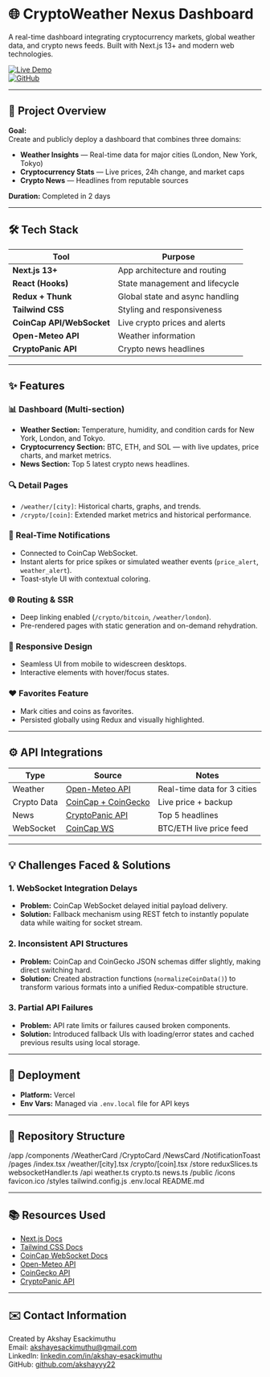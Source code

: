 # 🌐 CryptoWeather Nexus Dashboard

A real-time dashboard integrating cryptocurrency markets, global weather data, and crypto news feeds. Built with Next.js 13+ and modern web technologies.

[![Live Demo](https://img.shields.io/badge/Live_Demo-000?style=for-the-badge&logo=vercel&logoColor=white)](https://userlogy-assignment.vercel.app)  
[![GitHub](https://img.shields.io/badge/GitHub-181717?style=for-the-badge&logo=github&logoColor=white)](https://github.com/akshayyy22/CryptoWeather-Nexus.git)

---

## 📌 Project Overview

**Goal:**  
Create and publicly deploy a dashboard that combines three domains:  

- **Weather Insights** — Real-time data for major cities (London, New York, Tokyo)  
- **Cryptocurrency Stats** — Live prices, 24h change, and market caps  
- **Crypto News** — Headlines from reputable sources  

**Duration:** Completed in 2 days  

---

## 🛠 Tech Stack

| Tool                  | Purpose                            |
|-----------------------|-------------------------------------|
| **Next.js 13+**       | App architecture and routing       |
| **React (Hooks)**     | State management and lifecycle     |
| **Redux + Thunk**     | Global state and async handling    |
| **Tailwind CSS**      | Styling and responsiveness         |
| **CoinCap API/WebSocket** | Live crypto prices and alerts |
| **Open-Meteo API**    | Weather information                |
| **CryptoPanic API**   | Crypto news headlines              |

---

## ✨ Features

### 📊 Dashboard (Multi-section)
- **Weather Section:** Temperature, humidity, and condition cards for New York, London, and Tokyo.
- **Cryptocurrency Section:** BTC, ETH, and SOL — with live updates, price charts, and market metrics.
- **News Section:** Top 5 latest crypto news headlines.

### 🔍 Detail Pages
- `/weather/[city]`: Historical charts, graphs, and trends.
- `/crypto/[coin]`: Extended market metrics and historical performance.

### 🔔 Real-Time Notifications
- Connected to CoinCap WebSocket.
- Instant alerts for price spikes or simulated weather events (`price_alert`, `weather_alert`).
- Toast-style UI with contextual coloring.

### 🌐 Routing & SSR
- Deep linking enabled (`/crypto/bitcoin`, `/weather/london`).
- Pre-rendered pages with static generation and on-demand rehydration.

### 📱 Responsive Design
- Seamless UI from mobile to widescreen desktops.
- Interactive elements with hover/focus states.

### ❤️ Favorites Feature
- Mark cities and coins as favorites.
- Persisted globally using Redux and visually highlighted.

---

## ⚙️ API Integrations

| Type         | Source                         | Notes                          |
|--------------|--------------------------------|--------------------------------|
| Weather      | [Open-Meteo API](https://open-meteo.com) | Real-time data for 3 cities   |
| Crypto Data  | [CoinCap + CoinGecko](https://coincap.io) | Live price + backup           |
| News         | [CryptoPanic API](https://cryptopanic.com) | Top 5 headlines               |
| WebSocket    | [CoinCap WS](https://docs.coincap.io/) | BTC/ETH live price feed       |

---

## 💡 Challenges Faced & Solutions

### 1. WebSocket Integration Delays
- **Problem:** CoinCap WebSocket delayed initial payload delivery.
- **Solution:** Fallback mechanism using REST fetch to instantly populate data while waiting for socket stream.

### 2. Inconsistent API Structures
- **Problem:** CoinCap and CoinGecko JSON schemas differ slightly, making direct switching hard.
- **Solution:** Created abstraction functions (`normalizeCoinData()`) to transform various formats into a unified Redux-compatible structure.

### 3. Partial API Failures
- **Problem:** API rate limits or failures caused broken components.
- **Solution:** Introduced fallback UIs with loading/error states and cached previous results using local storage.

---

## 🚀 Deployment

- **Platform:** Vercel  
- **Env Vars:** Managed via `.env.local` file for API keys  

---

## 📂 Repository Structure
/app
  /components
    /WeatherCard
    /CryptoCard
    /NewsCard
    /NotificationToast
  /pages
    /index.tsx
    /weather/[city].tsx
    /crypto/[coin].tsx
  /store
    reduxSlices.ts
    websocketHandler.ts
  /api
    weather.ts
    crypto.ts
    news.ts
/public
  /icons
  favicon.ico
/styles
  tailwind.config.js
.env.local
README.md


---

## 📚 Resources Used

- [Next.js Docs](https://nextjs.org/docs)
- [Tailwind CSS Docs](https://tailwindcss.com/docs)
- [CoinCap WebSocket Docs](https://docs.coincap.io/)
- [Open-Meteo API](https://open-meteo.com)
- [CoinGecko API](https://www.coingecko.com/en/api)
- [CryptoPanic API](https://cryptopanic.com)

---

## ✉️ Contact Information

Created by Akshay Esackimuthu  
Email: akshayesackimuthu@gmail.com  
LinkedIn: [linkedin.com/in/akshay-esackimuthu](https://linkedin.com/in/akshay-esackimuthu)  
GitHub: [github.com/akshayyy22](https://github.com/akshayyy22)
